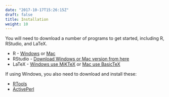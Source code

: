 ```yaml
---
date: "2017-10-17T15:26:15Z"
draft: false
title: Installation
weight: 10
---
```


You will need to download a number of programs to get started, including R, RStudio, and LaTeX.

* R - [Windows](http://cran.r-project.org/bin/windows/base/) or [Mac](http://cran.r-project.org/bin/macosx/)
* RStudio - [Download Windows or Mac version from here](http://www.rstudio.com/products/rstudio/download/)
* LaTeX - [Windows use MiKTeX](http://miktex.org/) or [Mac use BasicTeX](http://www.tug.org/mactex/morepackages.html)

If using Windows, you also need to download and install these:

* [RTools](http://cran.r-project.org/bin/windows/Rtools/)
* [ActivePerl](https://www.activestate.com/products/activeperl/downloads/)
